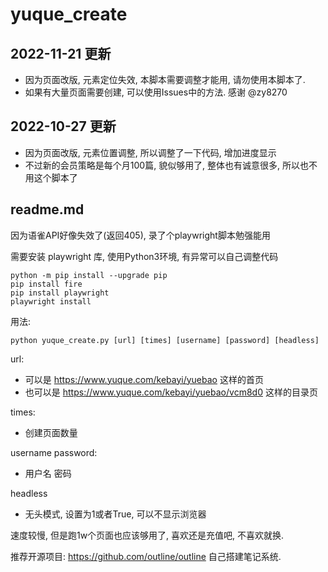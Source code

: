 # yuque_create

## 2022-11-21 更新
- 因为页面改版, 元素定位失效, 本脚本需要调整才能用, 请勿使用本脚本了.
- 如果有大量页面需要创建, 可以使用Issues中的方法. 感谢 @zy8270 


## 2022-10-27 更新
- 因为页面改版, 元素位置调整, 所以调整了一下代码, 增加进度显示
- 不过新的会员策略是每个月100篇, 貌似够用了, 整体也有诚意很多, 所以也不用这个脚本了


## readme.md

因为语雀API好像失效了(返回405), 录了个playwright脚本勉强能用

需要安装 playwright 库, 使用Python3环境, 有异常可以自己调整代码

```
python -m pip install --upgrade pip
pip install fire
pip install playwright
playwright install
```

用法: 
```
python yuque_create.py [url] [times] [username] [password] [headless]
```

url: 
- 可以是 https://www.yuque.com/kebayi/yuebao 这样的首页
- 也可以是 https://www.yuque.com/kebayi/yuebao/vcm8d0 这样的目录页

times:
- 创建页面数量

username password:
- 用户名 密码

headless
- 无头模式, 设置为1或者True, 可以不显示浏览器

速度较慢, 但是跑1w个页面也应该够用了, 喜欢还是充值吧, 不喜欢就换.

推荐开源项目: https://github.com/outline/outline 自己搭建笔记系统.
